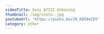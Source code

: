 ```yaml
---
videoTitle: Sony A7III Unboxing
thumbnail: /img/insta-.jpg
youtubeUrl: 'https://youtu.be/J9_KD59vCDY'
category: other
---
```


